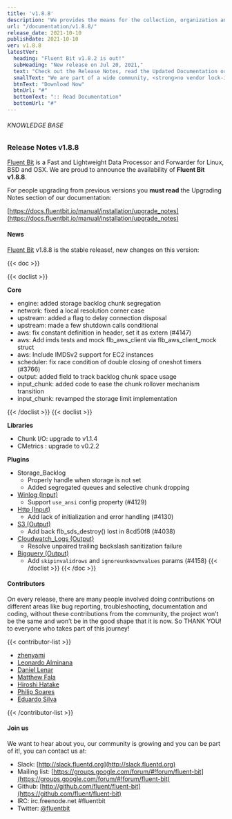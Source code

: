 ```yaml
---
title: 'v1.8.8'
description: 'We provides the means for the collection, organization and computerized retrieval of knowledgeand Lightweight Data Forwarder for Linux, BSD and OSX. We are proud to announce the availability of Fluent Bit v1.8.8.'
url: "/documentation/v1.8.8/"
release_date: 2021-10-10
publishdate: 2021-10-10
ver: v1.8.8
latestVer:
  heading: "Fluent Bit v1.8.2 is out!"
  subHeading: "New release on Jul 20, 2021,"
  text: "Check out the Release Notes, read the Updated Documentation or jump directly to the Downloads Section."
  smallText: "We are part of a wide community, <strong>no vendor lock-in.</strong>"
  btnText: "Download Now"
  btnUrl: "#"
  bottomText: ":: Read Documentation"
  bottomUrl: "#"
---
```


###### KNOWLEDGE BASE

### Release Notes v1.8.8

[Fluent Bit](https://fluentbit.io) is a Fast and Lightweight Data Processor and Forwarder for Linux, BSD and OSX. We are proud to announce the availability of **Fluent Bit v1.8.8**.

For people upgrading from previous versions you **must read** the Upgrading Notes section of our documentation:

[https://docs.fluentbit.io/manual/installation/upgrade_notes](https://docs.fluentbit.io/manual/installation/upgrade_notes)

#### News

[Fluent Bit](https://fluentbit.io) v1.8.8 is the stable release!, new changes on this version:

{{< doc >}}

{{< doclist >}}

**Core**

* engine: added storage backlog chunk segregation
* network: fixed a local resolution corner case
* upstream: added a flag to delay connection disposal
* upstream: made a few shutdown calls conditional
* aws: fix constant definition in header, set it as extern (#4147)
* aws: Add imds tests and mock flb_aws_client via flb_aws_client_mock struct
* aws: Include IMDSv2 support for EC2 instances
* scheduler: fix race condition of double closing of oneshot timers (#3766)
* output: added field to track backlog chunk space usage
* input_chunk: added code to ease the chunk rollover mechanism transition
* input_chunk: revamped the storage limit implementation

{{< /doclist >}}
{{< doclist >}}

**Libraries**

* Chunk I/O: upgrade to v1.1.4
* CMetrics : upgrade to v0.2.2

**Plugins**

* Storage_Backlog
  * Properly handle when storage is not set
  * Added segregated queues and selective chunk dropping
* [Winlog (Input)](https://docs.fluentbit.io/manual/pipeline/inputs/winlog/)
  * Support `use_ansi` config property (#4129)
* [Http (Input)](https://docs.fluentbit.io/manual/pipeline/inputs/http/)
  * Add lack of initialization and error handling (#4130)
* [S3 (Output)](https://docs.fluentbit.io/manual/pipeline/outputs/s3/)
  * Add back flb_sds_destroy() lost in 8cd50f8 (#4038)
* [Cloudwatch_Logs (Output)](https://docs.fluentbit.io/manual/pipeline/outputs/cloudwatch_logs/)
  * Resolve unpaired trailing backslash sanitization failure
* [Bigquery (Output)](https://docs.fluentbit.io/manual/pipeline/outputs/bigquery/)
  * Add `skipinvalidrows` and `ignoreunknownvalues` params (#4158)
{{< /doclist >}}
{{< /doc >}}

#### Contributors

On every release, there are many people involved doing contributions on different areas like bug reporting, troubleshooting, documentation and coding, without these contributions from the community, the project won’t be the same and won’t be in the good shape that it is now. So THANK YOU! to everyone who takes part of this journey!

{{< contributor-list >}}

* [zhenyami](https://github.com/zhenyami)
* [Leonardo Alminana](https://github.com/leonardo-albertovich)
* [Daniel Lenar](https://github.com/danlenar)
* [Matthew Fala](https://github.com/matthewfala)
* [Hiroshi Hatake](https://github.com/cosmo0920)
* [Philip Soares](https://github.com/psoaresgit)
* [Eduardo Silva](https://github.com/edsiper)

{{< /contributor-list >}}

#### Join us

We want to hear about you, our community is growing and you can be part of it!, you can contact us at:

* Slack: [http://slack.fluentd.org](http://slack.fluentd.org)
* Mailing list: [https://groups.google.com/forum/#!forum/fluent-bit](https://groups.google.com/forum/#!forum/fluent-bit)
* Github: [http://github.com/fluent/fluent-bit](https://github.com/fluent/fluent-bit)
* IRC: irc.freenode.net #fluentbit
* Twitter: [@fluentbit](https://twitter.com/fluentbit)